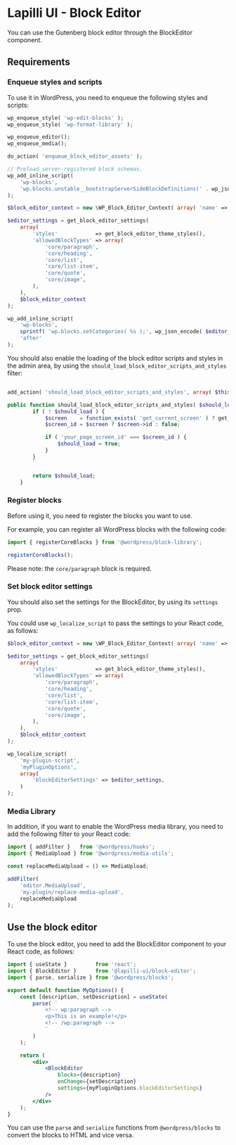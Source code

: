 # Lapilli UI - Block Editor

You can use the Gutenberg block editor through the BlockEditor component.

## Requirements

### Enqueue styles and scripts

To use it in WordPress, you need to enqueue the following styles and scripts:

```php
wp_enqueue_style( 'wp-edit-blocks' );
wp_enqueue_style( 'wp-format-library' );

wp_enqueue_editor();
wp_enqueue_media();

do_action( 'enqueue_block_editor_assets' );

// Preload server-registered block schemas.
wp_add_inline_script(
	'wp-blocks',
	'wp.blocks.unstable__bootstrapServerSideBlockDefinitions(' . wp_json_encode( get_block_editor_server_block_settings() ) . ');'
);

$block_editor_context = new \WP_Block_Editor_Context( array( 'name' => 'my-plugin/context' ) );

$editor_settings = get_block_editor_settings(
	array(
		'styles'            => get_block_editor_theme_styles(),
		'allowedBlockTypes' => array(
			'core/paragraph',
			'core/heading',
			'core/list',
			'core/list-item',
			'core/quote',
			'core/image',
		),
	),
	$block_editor_context
);

wp_add_inline_script(
	'wp-blocks',
	sprintf( 'wp.blocks.setCategories( %s );', wp_json_encode( $editor_settings['blockCategories'] ?? array() ) ),
	'after'
);
```

You should also enable the loading of the block editor scripts and styles in the admin area, by using the `should_load_block_editor_scripts_and_styles` filter:

```php

add_action( 'should_load_block_editor_scripts_and_styles', array( $this, 'should_load_block_editor_scripts_and_styles' ), 10 );

public function should_load_block_editor_scripts_and_styles( $should_load ) {
		if ( ! $should_load ) {
			$screen    = function_exists( 'get_current_screen' ) ? get_current_screen() : false;
			$screen_id = $screen ? $screen->id : false;

			if ( 'your_page_screen_id' === $screen_id ) {
				$should_load = true;
			}
		}


		return $should_load;
	}
```

### Register blocks

Before using it, you need to register the blocks you want to use.

For example, you can register all WordPress blocks with the following code:

```jsx
import { registerCoreBlocks } from '@wordpress/block-library';

registerCoreBlocks();
```

Please note: the `core/paragraph` block is required.

### Set block editor settings

You should also set the settings for the BlockEditor, by using its `settings` prop.

You could use `wp_localize_script` to pass the settings to your React code, as follows:

```php
$block_editor_context = new \WP_Block_Editor_Context( array( 'name' => 'my-plugin/context' ) );

$editor_settings = get_block_editor_settings(
	array(
		'styles'            => get_block_editor_theme_styles(),
		'allowedBlockTypes' => array(
			'core/paragraph',
			'core/heading',
			'core/list',
			'core/list-item',
			'core/quote',
			'core/image',
		),
	),
	$block_editor_context
);

wp_localize_script(
	'my-plugin-script',
	'myPluginOptions',
	array(
		'blockEditorSettings' => $editor_settings,
	)
);
```

### Media Library

In addition, if you want to enable the WordPress media library, you need to add the following filter to your React code:

```jsx
import { addFilter }   from '@wordpress/hooks';
import { MediaUpload } from '@wordpress/media-utils';

const replaceMediaUpload = () => MediaUpload;

addFilter(
	'editor.MediaUpload',
	'my-plugin/replace-media-upload',
	replaceMediaUpload
);
```

## Use the block editor

To use the block editor, you need to add the BlockEditor component to your React code, as follows:

```jsx
import { useState }         from 'react';
import { BlockEditor }      from '@lapilli-ui/block-editor';
import { parse, serialize } from '@wordpress/blocks';

export default function MyOptions() {
	const [description, setDescription] = useState(
		parse( `
			<!-- wp:paragraph -->
			<p>This is an example!</p>
			<!-- /wp:paragraph -->
			`
		)
	);

	return (
		<div>
			<BlockEditor
				blocks={description}
				onChange={setDescription}
				settings={myPluginOptions.blockEditorSettings}
			/>
		</div>
	);
}
```

You can use the `parse` and `serialize` functions from `@wordpress/blocks` to convert the blocks to HTML and vice versa.
